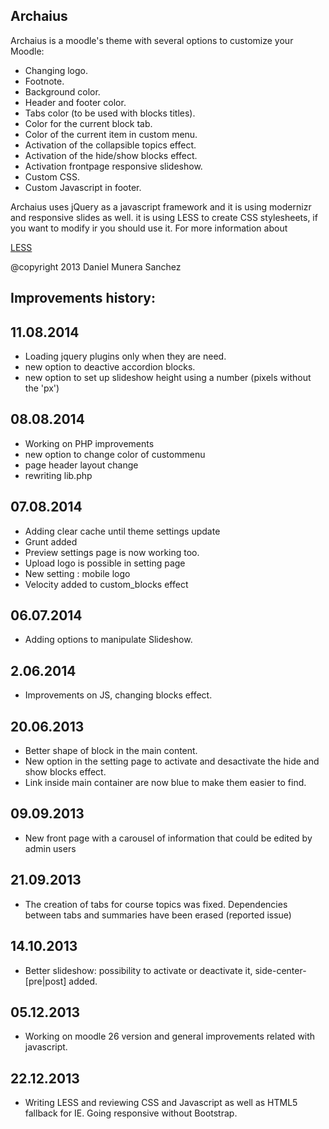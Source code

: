 Archaius
---------

Archaius is a moodle's theme with several options to customize your Moodle:

 * Changing logo.
 * Footnote.
 * Background color.
 * Header and footer color.
 * Tabs color (to be used with blocks titles).
 * Color for the current block tab.
 * Color of the current item in custom menu.
 * Activation of the collapsible topics effect.
 * Activation of the hide/show blocks effect.
 * Activation frontpage responsive slideshow.
 * Custom CSS.
 * Custom Javascript in footer.

Archaius uses jQuery as a javascript framework and it is using modernizr and responsive slides as well. it is using LESS to create CSS stylesheets, if you want to modify ir you should use it. For more information about 

[LESS](http://lesscss.org/)

@copyright  2013 Daniel Munera Sanchez

Improvements history:
---------------------

11.08.2014
----------

* Loading jquery plugins only when they are need.
* new option to deactive accordion blocks.
* new option to set up slideshow height using a number (pixels without the 'px')


08.08.2014
----------

* Working on PHP improvements
* new option to change color of custommenu
* page header layout change
* rewriting lib.php

07.08.2014
----------

* Adding clear cache until theme settings update
* Grunt added
* Preview settings page is now working too.
* Upload logo is possible in setting page
* New setting : mobile logo
* Velocity added to custom_blocks effect 

06.07.2014
----------

* Adding options to manipulate Slideshow.

2.06.2014
---------

* Improvements on JS, changing blocks effect.

20.06.2013
----------

* Better shape of block in the main content.
* New option in the setting page to activate and desactivate the hide and show blocks effect.
* Link inside main container are now blue to make them easier to find.

09.09.2013
----------

* New front page with a carousel of information that could be edited by admin users

21.09.2013
-----------

* The creation of tabs for course topics was fixed. Dependencies between tabs and summaries have been erased (reported issue)

14.10.2013
----------

* Better slideshow: possibility to activate or deactivate it, side-center-[pre|post] added.


05.12.2013
----------

* Working on moodle 26 version and general improvements related with javascript.

22.12.2013
----------

* Writing LESS and reviewing CSS and Javascript as well as HTML5 fallback for IE.
Going responsive without Bootstrap.
